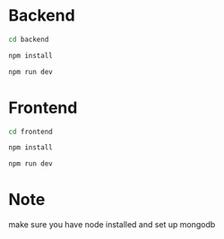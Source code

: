 # Backend
```sh
cd backend
```
```sh
npm install
```
```sh
npm run dev
```

# Frontend
```sh
cd frontend
```
```sh
npm install
```
```sh
npm run dev
```

# Note
make sure you have node installed and set up mongodb
